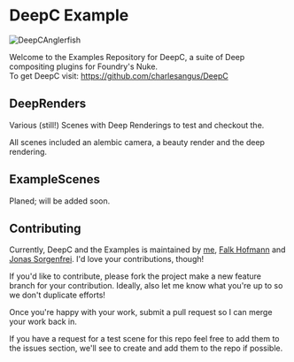 # DeepC Example

![DeepCAnglerfish](https://raw.githubusercontent.com/charlesangus/DeepC/master/icons/anglerfish_icon_medium_black.png)

Welcome to the Examples Repository for DeepC, a suite of Deep compositing plugins for Foundry's Nuke. <br>
To get DeepC visit: https://github.com/charlesangus/DeepC 

## DeepRenders
Various (still!) Scenes with Deep Renderings to test and checkout the.

All scenes included an alembic camera, a beauty render and the deep rendering.

## ExampleScenes 
Planed; will be added soon.

## Contributing

Currently, DeepC and the Examples is maintained by [me](https://github.com/charlesangus), [Falk Hofmann](https://github.com/falkhofmann) and [Jonas Sorgenfrei](https://github.com/jonassorgenfrei). I'd love your contributions, though!

If you'd like to contribute, please fork the project make a new feature branch for your contribution. Ideally, also let me know what you're up to so we don't duplicate efforts!

Once you're happy with your work, submit a pull request so I can merge your work back in.

If you have a request for a test scene for this repo feel free to add them to the issues section, we'll see to create and add them to the repo if possible.